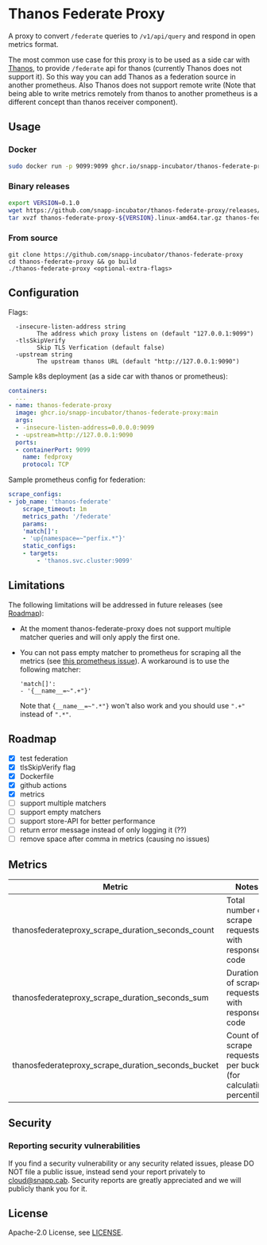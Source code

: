 # Thanos Federate Proxy

A proxy to convert `/federate` queries to `/v1/api/query` and respond in open metrics format.

The most common use case for this proxy is to be used as a side car with [Thanos](https://github.com/thanos-io/thanos), to provide `/federate` api for thanos (currently Thanos does not support it). So this way you can add Thanos as a federation source in another prometheus. Also Thanos does not support remote write (Note that being able to write metrics remotely from thanos to another prometheus is a different concept than thanos receiver component).

## Usage


### Docker

```bash
sudo docker run -p 9099:9099 ghcr.io/snapp-incubator/thanos-federate-proxy:main -insecure-listen-address="0.0.0.0:9099"
```

### Binary releases

```bash
export VERSION=0.1.0
wget https://github.com/snapp-incubator/thanos-federate-proxy/releases/download/v${VERSION}/thanos-federate-proxy-${VERSION}.linux-amd64.tar.gz
tar xvzf thanos-federate-proxy-${VERSION}.linux-amd64.tar.gz thanos-federate-proxy-${VERSION}.linux-amd64/thanos-federate-proxy
```


### From source

```
git clone https://github.com/snapp-incubator/thanos-federate-proxy
cd thanos-federate-proxy && go build
./thanos-federate-proxy <optional-extra-flags>
```



## Configuration


Flags:

```
  -insecure-listen-address string
        The address which proxy listens on (default "127.0.0.1:9099")
  -tlsSkipVerify
        Skip TLS Verfication (default false)
  -upstream string
        The upstream thanos URL (default "http://127.0.0.1:9090")
```

Sample k8s deployment (as a side car with thanos or prometheus):

```yml
containers:
  ...
- name: thanos-federate-proxy
  image: ghcr.io/snapp-incubator/thanos-federate-proxy:main
  args:
  - -insecure-listen-address=0.0.0.0:9099
  - -upstream=http://127.0.0.1:9090
  ports:
  - containerPort: 9099
    name: fedproxy
    protocol: TCP
```


Sample prometheus config for federation:

```yml
scrape_configs:
- job_name: 'thanos-federate'
    scrape_timeout: 1m
    metrics_path: '/federate'
    params:
    'match[]':
    - 'up{namespace=~"perfix.*"}'
    static_configs:
    - targets:
        - 'thanos.svc.cluster:9099'
```

## Limitations

The following limitations will be addressed in future releases (see [Roadmap](#roadmap)):

- At the moment thanos-federate-proxy does not support multiple matcher queries and will only apply the first one.

- You can not pass empty matcher to prometheus for scraping all the metrics (see [this prometheus issue](https://github.com/prometheus/prometheus/issues/2162)). A workaround is to use the following matcher:

    ```
    'match[]':
    - '{__name__=~".+"}'
    ```

    Note that `{__name__=~".*"}` won't also work and you should use `".+"` instead of `".*"`.

## Roadmap

- [x] test federation
- [x] tlsSkipVerify flag
- [x] Dockerfile
- [x] github actions
- [x] metrics
- [ ] support multiple matchers
- [ ] support empty matchers
- [ ] support store-API for better performance
- [ ] return error message instead of only logging it (??)
- [ ] remove space after comma in metrics (causing no issues)

## Metrics

| Metric                                              | Notes
|-----------------------------------------------------|------------------------------------
| thanosfederateproxy_scrape_duration_seconds_count   | Total number of scrape requests with response code
| thanosfederateproxy_scrape_duration_seconds_sum     | Duration of scrape requests with response code
| thanosfederateproxy_scrape_duration_seconds_bucket  | Count of scrape requests per bucket (for calculating percentile)

## Security

### Reporting security vulnerabilities

If you find a security vulnerability or any security related issues, please DO NOT file a public issue, instead send your report privately to cloud@snapp.cab. Security reports are greatly appreciated and we will publicly thank you for it.

## License

Apache-2.0 License, see [LICENSE](LICENSE).
